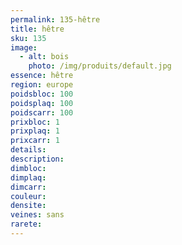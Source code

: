 ```yaml
---
permalink: 135-hêtre
title: hêtre
sku: 135
image: 
  - alt: bois
    photo: /img/produits/default.jpg
essence: hêtre
region: europe
poidsbloc: 100
poidsplaq: 100
poidscarr: 100
prixbloc: 1
prixplaq: 1
prixcarr: 1
details: 
description: 
dimbloc: 
dimplaq: 
dimcarr: 
couleur: 
densite: 
veines: sans
rarete: 
---
```

